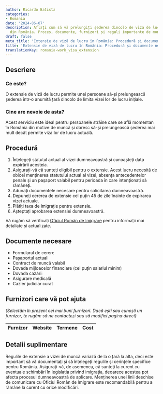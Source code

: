 ```yaml
---
author: Ricardo Batista
categories:
- Romania
date: '2024-06-07'
description: Aflați cum să vă prelungiți șederea dincolo de viza de lucru inițială
  din România. Proces, documente, furnizori și reguli importante de monitorizat.
draft: false
meta_title: 'Extensie de viză de lucru în România: Procedură și documente necesare'
title: 'Extensie de viză de lucru în România: Procedură și documente necesare'
translationKey: romania-work_visa_extension
---
```



## Descriere
### Ce este?
O extensie de viză de lucru permite unei persoane să-și prelungească șederea într-o anumită țară dincolo de limita vizei lor de lucru inițiale.
### Cine are nevoie de asta?
Acest serviciu este ideal pentru persoanele străine care se află momentan în România din motive de muncă și doresc să-și prelungească șederea mai mult decât permite viza lor de lucru actuală.

## Procedură
1. Înțelegeți statutul actual al vizei dumneavoastră și cunoașteți data expirării acesteia.
2. Asigurați-vă că sunteți eligibil pentru o extensie. Acest lucru necesită de obicei menținerea statutului actual al vizei, absența antecedentelor penale și un pașaport valabil pentru perioada în care intenționați să rămâneți.
3. Adunați documentele necesare pentru solicitarea dumneavoastră.
4. Depuneți cererea de extensie cel puțin 45 de zile înainte de expirarea vizei actuale.
5. Plătiți taxa de imigrație pentru extensie.
6. Așteptați aprobarea extensiei dumneavoastră.

Vă rugăm să verificați [Oficiul Român de Imigrare](http://igi.mai.gov.ro/) pentru informații mai detaliate și actualizate.

## Documente necesare
- Formularul de cerere
- Pașaportul actual
- Contract de muncă valabil
- Dovada mijloacelor financiare (cel puțin salariul minim)
- Dovada cazării
- Asigurare medicală
- Cazier judiciar curat

## Furnizori care vă pot ajuta

_(Selectăm în prezent cei mai buni furnizori. Dacă ești sau cunoști un furnizor, te rugăm să ne contactezi sau să modifici pagina direct)_

| Furnizor        |     Website     |     Termene      |       Cost       |
| --------------- | --------------- |  :-------------: | :-------------: |

## Detalii suplimentare
Regulile de extensie a vizei de muncă variază de la o țară la alta, deci este important să vă documentați și să înțelegeți regulile și cerințele specifice pentru România. Asigurați-vă, de asemenea, că sunteți la curent cu eventuale schimbări în legislația privind imigrația, deoarece acestea pot afecta procesul dumneavoastră de aplicare. Menținerea unei linii deschise de comunicare cu Oficiul Român de Imigrare este recomandabilă pentru a rămâne la curent cu orice modificări.